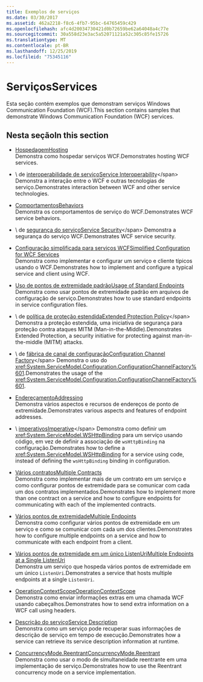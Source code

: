 ```yaml
---
title: Exemplos de serviços
ms.date: 03/30/2017
ms.assetid: 462a2218-f8c6-4fb7-95bc-64765459c429
ms.openlocfilehash: afc4d20034730421d0b72659be62a64048a4c77e
ms.sourcegitcommit: 30a558d23e3ac5a52071121a52c305c85fe15726
ms.translationtype: MT
ms.contentlocale: pt-BR
ms.lasthandoff: 12/25/2019
ms.locfileid: "75345116"
---
```

# <a name="services"></a><span data-ttu-id="96172-102">Serviços</span><span class="sxs-lookup"><span data-stu-id="96172-102">Services</span></span>

<span data-ttu-id="96172-103">Esta seção contém exemplos que demonstram serviços Windows Communication Foundation (WCF).</span><span class="sxs-lookup"><span data-stu-id="96172-103">This section contains samples that demonstrate Windows Communication Foundation (WCF) services.</span></span>

## <a name="in-this-section"></a><span data-ttu-id="96172-104">Nesta seção</span><span class="sxs-lookup"><span data-stu-id="96172-104">In this section</span></span>

- <span data-ttu-id="96172-105">[Hospedagem](../../../../docs/framework/wcf/feature-details/hosting.md)</span><span class="sxs-lookup"><span data-stu-id="96172-105">[Hosting](../../../../docs/framework/wcf/feature-details/hosting.md)</span></span>\
<span data-ttu-id="96172-106">Demonstra como hospedar serviços WCF.</span><span class="sxs-lookup"><span data-stu-id="96172-106">Demonstrates hosting WCF services.</span></span>

- <span data-ttu-id="96172-107">\ de [interoperabilidade de serviço](service-interoperability.md)</span><span class="sxs-lookup"><span data-stu-id="96172-107">[Service Interoperability](service-interoperability.md)\</span></span>
<span data-ttu-id="96172-108">Demonstra a interação entre o WCF e outras tecnologias de serviço.</span><span class="sxs-lookup"><span data-stu-id="96172-108">Demonstrates interaction between WCF and other service technologies.</span></span>

- <span data-ttu-id="96172-109">[Comportamentos](behaviors.md)</span><span class="sxs-lookup"><span data-stu-id="96172-109">[Behaviors](behaviors.md)</span></span>\
<span data-ttu-id="96172-110">Demonstra os comportamentos de serviço do WCF.</span><span class="sxs-lookup"><span data-stu-id="96172-110">Demonstrates WCF service behaviors.</span></span>

- <span data-ttu-id="96172-111">\ de [segurança do serviço](service-security.md)</span><span class="sxs-lookup"><span data-stu-id="96172-111">[Service Security](service-security.md)\</span></span>
<span data-ttu-id="96172-112">Demonstra a segurança do serviço WCF.</span><span class="sxs-lookup"><span data-stu-id="96172-112">Demonstrates WCF service security.</span></span>

- <span data-ttu-id="96172-113">[Configuração simplificada para serviços WCF](simplified-configuration-for-wcf-services.md)</span><span class="sxs-lookup"><span data-stu-id="96172-113">[Simplified Configuration for WCF Services](simplified-configuration-for-wcf-services.md)</span></span>\
<span data-ttu-id="96172-114">Demonstra como implementar e configurar um serviço e cliente típicos usando o WCF.</span><span class="sxs-lookup"><span data-stu-id="96172-114">Demonstrates how to implement and configure a typical service and client using WCF.</span></span>

- <span data-ttu-id="96172-115">[Uso de pontos de extremidade padrão](usage-of-standard-endpoints.md)</span><span class="sxs-lookup"><span data-stu-id="96172-115">[Usage of Standard Endpoints](usage-of-standard-endpoints.md)</span></span>\
<span data-ttu-id="96172-116">Demonstra como usar pontos de extremidade padrão em arquivos de configuração de serviço.</span><span class="sxs-lookup"><span data-stu-id="96172-116">Demonstrates how to use standard endpoints in service configuration files.</span></span>

- <span data-ttu-id="96172-117">\ de [política de proteção estendida](extended-protection-policy.md)</span><span class="sxs-lookup"><span data-stu-id="96172-117">[Extended Protection Policy](extended-protection-policy.md)\</span></span>
<span data-ttu-id="96172-118">Demonstra a proteção estendida, uma iniciativa de segurança para proteção contra ataques MITM (Man-in-the-Middle).</span><span class="sxs-lookup"><span data-stu-id="96172-118">Demonstrates Extended Protection, a security initiative for protecting against man-in-the-middle (MITM) attacks.</span></span>

- <span data-ttu-id="96172-119">\ de [fábrica de canal de configuração](configuration-channel-factory.md)</span><span class="sxs-lookup"><span data-stu-id="96172-119">[Configuration Channel Factory](configuration-channel-factory.md)\</span></span>
<span data-ttu-id="96172-120">Demonstra o uso do <xref:System.ServiceModel.Configuration.ConfigurationChannelFactory%601>.</span><span class="sxs-lookup"><span data-stu-id="96172-120">Demonstrates the usage of the <xref:System.ServiceModel.Configuration.ConfigurationChannelFactory%601>.</span></span>

- <span data-ttu-id="96172-121">[Endereçamento](addressing.md)</span><span class="sxs-lookup"><span data-stu-id="96172-121">[Addressing](addressing.md)</span></span>\
<span data-ttu-id="96172-122">Demonstra vários aspectos e recursos de endereços de ponto de extremidade.</span><span class="sxs-lookup"><span data-stu-id="96172-122">Demonstrates various aspects and features of endpoint addresses.</span></span>

- <span data-ttu-id="96172-123">\ [imperativos](imperative.md)</span><span class="sxs-lookup"><span data-stu-id="96172-123">[Imperative](imperative.md)\</span></span>
<span data-ttu-id="96172-124">Demonstra como definir um <xref:System.ServiceModel.WSHttpBinding> para um serviço usando código, em vez de definir a associação de `wsHttpBinding` na configuração.</span><span class="sxs-lookup"><span data-stu-id="96172-124">Demonstrates how to define a <xref:System.ServiceModel.WSHttpBinding> for a service using code, instead of defining the `wsHttpBinding` binding in configuration.</span></span>

- <span data-ttu-id="96172-125">[Vários contratos](multiple-contracts.md)</span><span class="sxs-lookup"><span data-stu-id="96172-125">[Multiple Contracts](multiple-contracts.md)</span></span>\
<span data-ttu-id="96172-126">Demonstra como implementar mais de um contrato em um serviço e como configurar pontos de extremidade para se comunicar com cada um dos contratos implementados.</span><span class="sxs-lookup"><span data-stu-id="96172-126">Demonstrates how to implement more than one contract on a service and how to configure endpoints for communicating with each of the implemented contracts.</span></span>

- <span data-ttu-id="96172-127">[Vários pontos de extremidade](multiple-endpoints.md)</span><span class="sxs-lookup"><span data-stu-id="96172-127">[Multiple Endpoints](multiple-endpoints.md)</span></span>\
<span data-ttu-id="96172-128">Demonstra como configurar vários pontos de extremidade em um serviço e como se comunicar com cada um dos clientes.</span><span class="sxs-lookup"><span data-stu-id="96172-128">Demonstrates how to configure multiple endpoints on a service and how to communicate with each endpoint from a client.</span></span>

- <span data-ttu-id="96172-129">[Vários pontos de extremidade em um único ListenUri](multiple-endpoints-at-a-single-listenuri.md)</span><span class="sxs-lookup"><span data-stu-id="96172-129">[Multiple Endpoints at a Single ListenUri](multiple-endpoints-at-a-single-listenuri.md)</span></span>\
<span data-ttu-id="96172-130">Demonstra um serviço que hospeda vários pontos de extremidade em um único `ListenUri`.</span><span class="sxs-lookup"><span data-stu-id="96172-130">Demonstrates a service that hosts multiple endpoints at a single `ListenUri`.</span></span>

- <span data-ttu-id="96172-131">[OperationContextScope](operationcontextscope.md)</span><span class="sxs-lookup"><span data-stu-id="96172-131">[OperationContextScope](operationcontextscope.md)</span></span>\
<span data-ttu-id="96172-132">Demonstra como enviar informações extras em uma chamada WCF usando cabeçalhos.</span><span class="sxs-lookup"><span data-stu-id="96172-132">Demonstrates how to send extra information on a WCF call using headers.</span></span>

- <span data-ttu-id="96172-133">[Descrição do serviço](service-description.md)</span><span class="sxs-lookup"><span data-stu-id="96172-133">[Service Description](service-description.md)</span></span>\
<span data-ttu-id="96172-134">Demonstra como um serviço pode recuperar suas informações de descrição de serviço em tempo de execução.</span><span class="sxs-lookup"><span data-stu-id="96172-134">Demonstrates how a service can retrieve its service description information at runtime.</span></span>

- <span data-ttu-id="96172-135">[ConcurrencyMode.Reentrant](concurrencymode-reentrant.md)</span><span class="sxs-lookup"><span data-stu-id="96172-135">[ConcurrencyMode.Reentrant](concurrencymode-reentrant.md)</span></span>\
<span data-ttu-id="96172-136">Demonstra como usar o modo de simultaneidade reentrante em uma implementação de serviço.</span><span class="sxs-lookup"><span data-stu-id="96172-136">Demonstrates how to use the Reentrant concurrency mode on a service implementation.</span></span>
